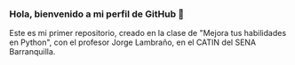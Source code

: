 ### Hola, bienvenido a mi perfil de GitHub 👋

Este es mi primer repositorio, creado en la clase de "Mejora tus habilidades en Python", con el profesor Jorge Lambraño, en el CATIN del SENA Barranquilla.